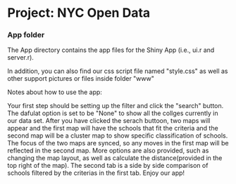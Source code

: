 # Project: NYC Open Data
### App folder

The App directory contains the app files for the Shiny App (i.e., ui.r and server.r).

In addition, you can also find our css script file named "style.css" as well as other support pictures or files inside folder "www"

Notes about how to use the app:

Your first step should be setting up the filter and click the "search" button. The dafulat option is set to be "None" to show all the collges currently in our data set. After you have clicked the serach buttoon, two maps will appear and the first map will have the schools that fit the criteria  and the second map will be a cluster map to show specific classification of schools. The focus of the two maps are synced, so any moves in the first map will be reflected in the second map. More options are also provided, such as changing the map layout, as well as calculate the distance(provided in the top right of the map). The second tab is a side by side comparison of schools filtered by the criterias in the first tab. Enjoy our app!